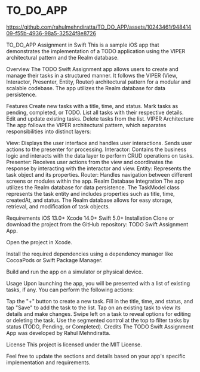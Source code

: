 # TO_DO_APP





https://github.com/rahulmehndiratta/TO_DO_APP/assets/10243461/94841409-f55b-4936-98a5-32524f8e8726




TO_DO_APP Assignment in Swift
This is a sample iOS app that demonstrates the implementation of a TODO application using the VIPER architectural pattern and the Realm database.

Overview
The TODO Swift Assignment app allows users to create and manage their tasks in a structured manner. It follows the VIPER (View, Interactor, Presenter, Entity, Router) architectural pattern for a modular and scalable codebase. The app utilizes the Realm database for data persistence.

Features
Create new tasks with a title, time, and status.
Mark tasks as pending, completed, or TODO.
List all tasks with their respective details.
Edit and update existing tasks.
Delete tasks from the list.
VIPER Architecture
The app follows the VIPER architectural pattern, which separates responsibilities into distinct layers:

View: Displays the user interface and handles user interactions. Sends user actions to the presenter for processing.
Interactor: Contains the business logic and interacts with the data layer to perform CRUD operations on tasks.
Presenter: Receives user actions from the view and coordinates the response by interacting with the interactor and view.
Entity: Represents the task object and its properties.
Router: Handles navigation between different screens or modules within the app.
Realm Database Integration
The app utilizes the Realm database for data persistence. The TaskModel class represents the task entity and includes properties such as title, time, createdAt, and status. The Realm database allows for easy storage, retrieval, and modification of task objects.



Requirements
iOS 13.0+
Xcode 14.0+
Swift 5.0+
Installation
Clone or download the project from the GitHub repository: TODO Swift Assignment App.

Open the project in Xcode.

Install the required dependencies using a dependency manager like CocoaPods or Swift Package Manager.

Build and run the app on a simulator or physical device.

Usage
Upon launching the app, you will be presented with a list of existing tasks, if any. You can perform the following actions:

Tap the "+" button to create a new task. Fill in the title, time, and status, and tap "Save" to add the task to the list.
Tap on an existing task to view its details and make changes.
Swipe left on a task to reveal options for editing or deleting the task.
Use the segmented control at the top to filter tasks by status (TODO, Pending, or Completed).
Credits
The TODO Swift Assignment App was developed by Rahul Mehndiratta.

License
This project is licensed under the MIT License.

Feel free to update the sections and details based on your app's specific implementation and requirements.
